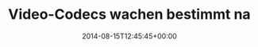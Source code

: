 ---
retweeted: false
source: <a href="http://twitter.com" rel="nofollow">Twitter Web Client</a>
entities:
  hashtags: []
  symbols: []
  user_mentions: []
  urls:
  - url: http://t.co/gWJ8tqxctK
    expanded_url: http://www.gfycat.com/ImperfectPlayfulEstuarinecrocodile
    display_url: gfycat.com/ImperfectPlayf…
    indices:
    - '88'
    - '110'
display_text_range:
- '0'
- '110'
favorite_count: '0'
id_str: '500262066255847424'
truncated: false
retweet_count: '0'
id: '500262066255847424'
possibly_sensitive: false
created_at: Fri Aug 15 12:45:45 +0000 2014
favorited: false
full_text: Video-Codecs wachen bestimmt nachts schweißgebadet auf und haben Albträume
  von Wacken –
lang: de
quote_url: http://www.gfycat.com/ImperfectPlayfulEstuarinecrocodile
tags:
- pesos:twitter
date: '2014-08-15T12:45:45+00:00'
src: https://twitter.com/bascht/status/500262066255847424
original_url: https://twitter.com/bascht/status/500262066255847424
type: twitter_tweet
text: Video-Codecs wachen bestimmt nachts schweißgebadet auf und haben Albträume von
  Wacken –
title: Video-Codecs wachen bestimmt na

---